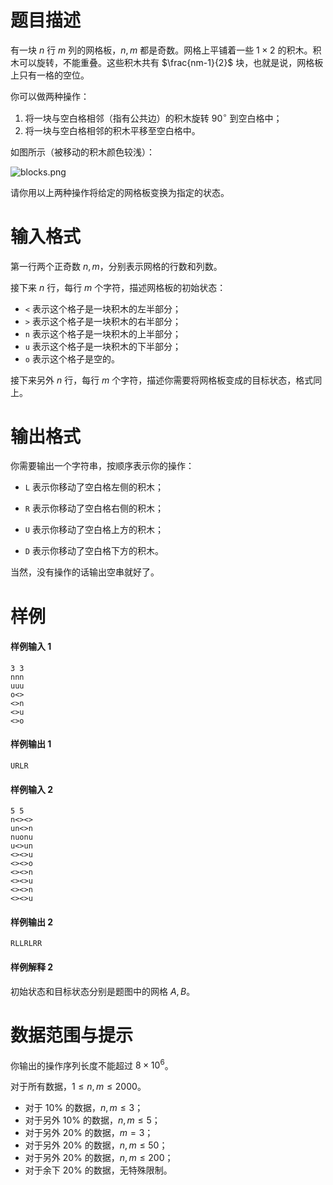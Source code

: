 
# 题目描述

有一块 $n$ 行 $m$ 列的网格板，$n, m$ 都是奇数。网格上平铺着一些 $1\times2$ 的积木。积木可以旋转，不能重叠。这些积木共有 $\frac{nm-1}{2}$ 块，也就是说，网格板上只有一格的空位。

你可以做两种操作：

1. 将一块与空白格相邻（指有公共边）的积木旋转 $90^\circ$ 到空白格中；
2. 将一块与空白格相邻的积木平移至空白格中。

如图所示（被移动的积木颜色较浅）：

![blocks.png](/source/loj/3099/img/aHR0cHM6Ly9sb2otaW1nLnVweXVuLm1lbmNpLm1lbXNldDAuY24vMjAxOS8wNC8yNy81Y2M0Njk5NmI1M2ZmLnBuZw==.png)

请你用以上两种操作将给定的网格板变换为指定的状态。

# 输入格式

第一行两个正奇数 $n, m$，分别表示网格的行数和列数。

接下来 $n$ 行，每行 $m$ 个字符，描述网格板的初始状态：

* ```<``` 表示这个格子是一块积木的左半部分；
* ```>``` 表示这个格子是一块积木的右半部分；
* ```n``` 表示这个格子是一块积木的上半部分；
* ```u``` 表示这个格子是一块积木的下半部分；
* ```o``` 表示这个格子是空的。

接下来另外 $n$ 行，每行 $m$ 个字符，描述你需要将网格板变成的目标状态，格式同上。


# 输出格式

你需要输出一个字符串，按顺序表示你的操作：

* ```L``` 表示你移动了空白格左侧的积木；

* ```R``` 表示你移动了空白格右侧的积木；

* ```U``` 表示你移动了空白格上方的积木；

* ```D``` 表示你移动了空白格下方的积木。

当然，没有操作的话输出空串就好了。


# 样例

#### 样例输入 1

```plain
3 3
nnn
uuu
o<>
<>n
<>u
<>o
```

#### 样例输出 1

```plain
URLR
```

#### 样例输入 2

```plain
5 5
n<><>
un<>n
nuonu
u<>un
<><>u
<><>o
<><>n
<><>u
<><>n
<><>u
```

#### 样例输出 2

```plain
RLLRLRR
```

#### 样例解释 2

初始状态和目标状态分别是题图中的网格 $A,B$。


# 数据范围与提示

你输出的操作序列长度不能超过 $8\times10^6$。

对于所有数据，$1\le n, m\le 2000$。

* 对于 $10\%$ 的数据，$n,m\le 3$；
* 对于另外 $10\%$ 的数据，$n,m \le 5$；
* 对于另外 $20\%$ 的数据，$m=3$；
* 对于另外 $20\%$ 的数据，$n,m \le 50$；
* 对于另外 $20\%$ 的数据，$n,m \le 200$；
* 对于余下 $20\%$ 的数据，无特殊限制。


